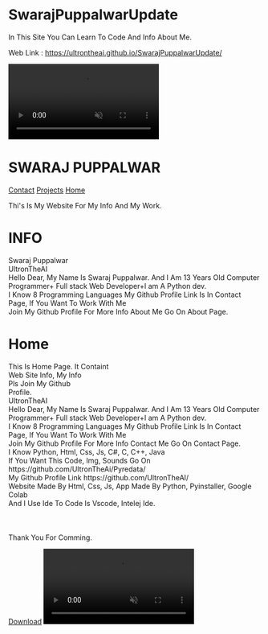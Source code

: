 # SwarajPuppalwarUpdate
In This Site You Can Learn To Code And Info About Me.

Web Link : https://ultrontheai.github.io/SwarajPuppalwarUpdate/

<div class="nav">
        <video src="./s.mp4" muted loop autoplay></video>
        <h1>SWARAJ PUPPALWAR</h1>
        <a href="./contact.html">Contact</a>
        <a href="./pro">Projects</a>
        <a href="main.html">Home</a>
        <p>Thi's Is My Website For My Info And My Work.</p>
    </div>
    <div class="d2">
        <h1>
            INFO
        </h1>
        <p>Swaraj Puppalwar<br>
            UltronTheAI<br>
            Hello Dear, My Name Is Swaraj Puppalwar. And I Am 13 Years Old Computer Programmer+ Full stack Web Developer+I am A
            Python dev. <br>I Know 8 Programming Languages My Github Profile Link Is In Contact Page, If You Want To Work With Me<br>Join My Github Profile For More Info About Me Go On About Page. </p>    
    </div>
    <!-- <div class="end">
        <p>
            Thi's Web Is My 10Th Ml Website My YouThub Chanel Link Is <br>https://youtu.be/-5XgJT13cfQ<br>All Pages.
        </p>
    </div> -->
    <!-- <link rel="stylesheet" href="main.css"> -->
    <div class="th">
        <h1>
            Home
        </h1>
        <p>
            This Is Home Page. It Containt<br>Web Site Info, My Info<br>Pls Join My Github<br> Profile.<br>UltronTheAI<br>
            Hello Dear, My Name Is Swaraj Puppalwar. And I Am 13 Years Old Computer Programmer+ Full stack Web Developer+I am A
            Python dev. <br>I Know 8 Programming Languages My Github Profile Link Is In Contact Page, If You Want To Work With
            Me<br>Join My Github Profile For More Info Contact Me Go On Contact Page.
            <br>I Know Python, Html, Css, Js, C#, C, C++, Java<br> If You Want This Code, Img, Sounds Go On https://github.com/UltronTheAi/Pyredata/<br> My Github Profile Link https://github.com/UltronTheAI/<br> Website Made By Html, Css, Js, App Made By Python, Pyinstaller, Google Colab<br>And I Use Ide To Code Is Vscode, Intelej Ide.<br><br><br><br>Thank You For Comming.
        </p>
        <a href="../s.mp4">Download</a>
        <video src="../s.mp4" muted loop autoplay></video>
    </div>

